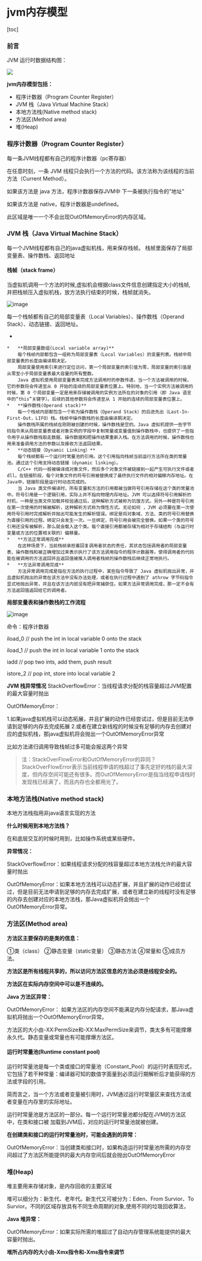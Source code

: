 # jvm内存模型

[toc]

### 前言

JVM 运行时数据结构图：

![](http://upload-images.jianshu.io/upload_images/634730-0ff7a46c4ca21d28.png?imageMogr2/auto-orient/strip%7CimageView2/2/w/1240)  

**jvm内存模型包括：**
- 程序计数器（Program Counter Register）
- JVM 栈（Java Virtual Machine Stack）
- 本地方法栈(Native method stack)
- 方法区(Method area)
- 堆(Heap)

### 程序计数器（Program Counter Register）

每一条JVM线程都有自己的程序计数器（pc寄存器） 

在任意时刻，一条 JVM 线程只会执行一个方法的代码。该方法称为该线程的当前方法（Current Method）。  

如果该方法是 java 方法，程序计数器保存JVM中 下一条被执行指令的”地址”  

如果该方法是 native，程序计数器是undefined。  

此区域是唯一一个不会出现OutOfMemoryError的内存区域。

### JVM 栈（Java Virtual Machine Stack）


每一个JVM线程都有自己的java虚拟机栈，用来保存栈帧。
栈帧里面保存了局部变量表、操作数栈、返回地址

#### 栈帧（stack frame）
    
当虚拟机调用一个方法的时候,虚拟机会根据class文件信息创建指定大小的栈帧,并把栈帧压入虚拟机栈，放方法执行结束的时候，栈帧就消失。

![image](https://images2015.cnblogs.com/blog/592743/201603/592743-20160321201532464-1956190499.png)



每一个栈帧都有自己的局部变量表（Local Variables）、操作数栈（Operand Stack）、动态链接、返回地址。

* 

    *   **局部变量数组(Local variable array)**  
        每个栈帧内部都包含一组称为局部变量表（Local Variables）的变量列表。栈帧中局部变量表的长度由编译期决定。  
        局部变量使用索引来进行定位访问，第一个局部变量的索引值为零，局部变量的索引值是从零至小于局部变量表最大容量的所有整数。  
        Java 虚拟机使用局部变量表来完成方法调用时的参数传递，当一个方法被调用的时候，它的参数将会传递至从 0 开始的连续的局部变量表位置上。特别地，当一个实例方法被调用的时候，第 0 个局部变量一定是用来存储被调用的实例方法所在的对象的引用（即 Java 语言中的“this”关键字）。后续的其他参数将会传递至从 1 开始的连续的局部变量表位置上。
    *   **操作数栈(Operand stack)**  
        每一个栈帧内部都包含一个称为操作数栈（Operand Stack）的后进先出（Last-In-First-Out，LIFO）栈。栈帧中操作数栈的长度由编译期决定。  
        操作数栈所属的栈帧在刚刚被创建的时候，操作数栈是空的。Java 虚拟机提供一些字节码指令来从局部变量表或者对象实例的字段中复制常量或变量值到操作数栈中，也提供了一些指令用于从操作数栈取走数据、操作数据和把操作结果重新入栈。在方法调用的时候，操作数栈也用来准备调用方法的参数以及接收方法返回结果。
    *   **动态链接（Dynamic Linking）**  
        每个栈帧都有一个运行时常量池的引用。这个引用指向栈帧当前运行方法所在类的常量池。通过这个引用支持动态链接（dynamic linking）。  
        C/C++ 代码一般被编译成对象文件，然后多个对象文件被链接到一起产生可执行文件或者 dll。在链接阶段，每个对象文件的符号引用被替换成了最终执行文件的相对偏移内存地址。在 Java中，链接阶段是运行时动态完成的。  
        当 Java 类文件编译时，所有变量和方法的引用都被当做符号引用存储在这个类的常量池中。符号引用是一个逻辑引用，实际上并不指向物理内存地址。JVM 可以选择符号引用解析的时机，一种是当类文件加载并校验通过后，这种解析方式被称为饥饿方式。另外一种是符号引用在第一次使用的时候被解析，这种解析方式称为惰性方式。无论如何 ，JVM 必须要在第一次使用符号引用时完成解析并抛出可能发生的解析错误。绑定是将对象域、方法、类的符号引用替换为直接引用的过程。绑定只会发生一次。一旦绑定，符号引用会被完全替换。如果一个类的符号引用还没有被解析，那么就会载入这个类。每个直接引用都被存储为相对于存储结构（与运行时变量或方法的位置相关联的）偏移量。
    *   **方法正常调用完成**  
        在这种场景下，当前栈帧承担着回复调用者状态的责任，其状态包括调用者的局部变量表、操作数栈和被正确增加过来表示执行了该方法调用指令的程序计数器等。使得调用者的代码能在被调用的方法返回并且返回值被推入调用者栈帧的操作数栈后继续正常地执行。
    *   **方法异常调用完成**  
        方法异常调用完成是指在方法的执行过程中，某些指令导致了 Java 虚拟机抛出异常，并且虚拟机抛出的异常在该方法中没有办法处理，或者在执行过程中遇到了 athrow 字节码指令显式地抛出异常，并且在该方法内部没有把异常捕获住。如果方法异常调用完成，那一定不会有方法返回值返回给它的调用者。

**局部变量表和操作数栈的工作流程**

![image](http://dl.iteye.com/upload/attachment/577362/214d3d8d-bd64-32dc-ab9e-f8e2e3c02b47.jpg)

命令：程序计数器

iload_0    // push the int in local variable 0 onto the stack

iload_1    // push the int in local variable 1 onto the stack

iadd       // pop two ints, add them, push result

istore_2   // pop int, store into local variable 2


**JVM 栈异常情况**
StackOverflowError：当线程请求分配的栈容量超过JVM配置的最大容量时抛出

OutOfMemoryError： 

1.如果java虚拟机栈可以动态拓展，并且扩展的动作已经尝试过，但是目前无法申请到足够的内存去完成拓展
2.或者在建立新线程的时候没有足够的内存去创建对应的虚拟机栈，那java虚拟机将会抛出一个OutOfMemoryError异常

比如方法递归调用导致栈帧过多可能会报这两个异常

> 注：StackOverFlowError和OutOfMemoryError的异同？
StackOverFlowError表示当前线程申请的栈超过了事先定好的栈的最大深度，但内存空间可能还有很多。而OutOfMemoryError是指当线程申请栈时发现栈已经满了，而且内存也全都用光了。

### 本地方法栈(Native method stack)  

本地方法栈指用非java语言实现的方法


**什么时候用到本地方法栈？**

在和底层交互的时候时用到，比如操作系统或某些硬件。

**异常情况：**

StackOverflowError：如果线程请求分配的栈容量超过本地方法栈允许的最大容量时抛出

OutOfMemoryError：如果本地方法栈可以动态扩展，并且扩展的动作已经尝试过，但是目前无法申请到足够的内存去完成扩展，或者在建立新的线程时没有足够的内存去创建对应的本地方法栈，那Java虚拟机将会抛出一个OutOfMemoryError异常。

### 方法区(Method area)

**方法区主要保存的是类的信息：**

①类（class） ②静态变量（static变量） ③静态方法 ④常量和 ⑤成员方法。

**方法区是所有线程共享的，所以访问方法区信息的方法必须是线程安全的。**

**方法区在实际内存空间中可以是不连续的。**

**Java 方法区异常：**

OutOfMemoryError： 如果方法区的内存空间不能满足内存分配请求，那Java虚拟机将抛出一个OutOfMemoryError异常。

方法区的大小由-XX:PermSize和-XX:MaxPermSize来调节，类太多有可能撑爆永久代。静态变量或常量也有可能撑爆方法区。 

#### 运行时常量池(Runtime constant pool)  

运行时常量池是每一个类或接口的常量池（Constant_Pool）的运行时表现形式，它包括了若干种常量：编译器可知的数值字面量到必须运行期解析后才能获得的方法或字段的引用。

简而言之，当一个方法或者变量被引用时，JVM通过运行时常量区来查找方法或者变量在内存里的实际地址。

运行时常量池是方法区的一部分。每一个运行时常量池都分配在JVM的方法区中，在类和接口被
加载到JVM后，对应的运行时常量池就被创建。  

**在创建类和接口的运行时常量池时，可能会遇到的异常：**

OutOfMemoryError：当创建类和接口时，如果构造运行时常量池所需的内存空间超过了方法区所能提供的最大内存空间后就会抛出OutOfMemoryError

### 堆(Heap)

堆主要用来存储对象，是内存回收的主要区域

堆可以细分为：新生代、老年代。新生代又可被分为：Eden、From Survior、To Survior。不同的区域存放具有不同生命周期的对象,使用不同的垃圾回收算法，

**Java 堆异常：**

OutOfMemoryError：如果实际所需的堆超过了自动内存管理系统能提供的最大容量时抛出。

**堆所占内存的大小由-Xmx指令和-Xms指令来调节**

